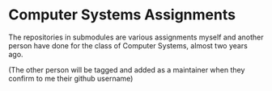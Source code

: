 # Computer Systems Assignments

The repositories in submodules are various assignments myself and another person have done for the class of Computer Systems, almost two years ago.

(The other person will be tagged and added as a maintainer when they confirm to me their github username)

